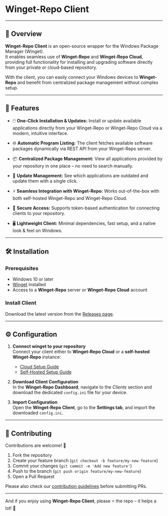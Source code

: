 # Winget-Repo Client

---

## 📖 Overview
**Winget-Repo Client** is an open-source wrapper for the Windows Package Manager (Winget).  
It enables seamless use of **Winget-Repo** and **Winget-Repo Cloud**, providing full functionality for installing and upgrading software directly from your private or cloud-based repository.  

With the client, you can easily connect your Windows devices to **Winget-Repo** and benefit from centralized package management without complex setup.  

---

## 🌟 Features

- 🖱️ **One-Click Installation & Updates:**  Install or update available applications directly from your Winget-Repo or Winget-Repo Cloud via a modern, intuitive interface.

- 🌐 **Automatic Program Listing:** The client fetches available software packages dynamically via REST API from your Winget-Repo server.

- 📦 **Centralized Package Management:** View all applications provided by your repository in one place – no need to search manually.

- 🔄 **Update Management:** See which applications are outdated and update them with a single click.

- ⚡ **Seamless Integration with Winget-Repo:** Works out-of-the-box with both self-hosted Winget-Repo and Winget-Repo Cloud.

- 🔐 **Secure Access:** Supports token-based authentication for connecting clients to your repository.

- 🖥️ **Lightweight Client:** Minimal dependencies, fast setup, and a native look & feel on Windows.

---

## 🛠️ Installation

### Prerequisites
- Windows 10 or later  
- [Winget](https://learn.microsoft.com/windows/package-manager/winget/) installed  
- Access to a **Winget-Repo** server or **Winget-Repo Cloud** account  

### Install Client
Download the latest version from the [Releases page](https://github.com/dev-fYnn/Winget-Repo-Client/releases).  

---

## ⚙️ Configuration

1. **Connect winget to your repository**  
   Connect your client either to **Winget-Repo Cloud** or a **self-hosted Winget-Repo** instance:  
   - [Cloud Setup Guide](https://cloud.winget-repo.io/docs/Client-Connect)  
   - [Self-Hosted Setup Guide](https://github.com/dev-fYnn/Winget-Repo/blob/master/Docs/Connection.md)  

2. **Download Client Configuration**  
   In the **Winget-Repo Dashboard**, navigate to the *Clients* section and download the dedicated `config.ini` file for your device.  

3. **Import Configuration**  
   Open the **Winget-Repo Client**, go to the **Settings tab**, and import the downloaded `config.ini`.

---

## 🤝 Contributing

Contributions are welcome! 🎉  

1. Fork the repository  
2. Create your feature branch (`git checkout -b feature/my-new-feature`)  
3. Commit your changes (`git commit -m 'Add new feature'`)  
4. Push to the branch (`git push origin feature/my-new-feature`)  
5. Open a Pull Request  

Please also check our [contribution guidelines](https://github.com/dev-fYnn/Winget-Repo-Client/blob/master/CONTRIBUTING.md) before submitting PRs.  

---

And if you enjoy using **Winget-Repo Client**, please ⭐ the repo – it helps a lot! 🙏  
